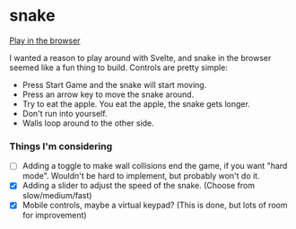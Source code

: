 # snake

[Play in the browser](https://snake.mcbrid.es)

I wanted a reason to play around with Svelte, and snake in the browser seemed like a fun thing to build. Controls are pretty simple:

- Press Start Game and the snake will start moving.
- Press an arrow key to move the snake around.
- Try to eat the apple. You eat the apple, the snake gets longer.
- Don't run into yourself.
- Walls loop around to the other side.

### Things I'm considering

- [ ] Adding a toggle to make wall collisions end the game, if you want "hard mode". Wouldn't be hard to implement, but probably won't do it.
- [X] Adding a slider to adjust the speed of the snake. (Choose from slow/medium/fast)
- [X] Mobile controls, maybe a virtual keypad? (This is done, but lots of room for improvement)
